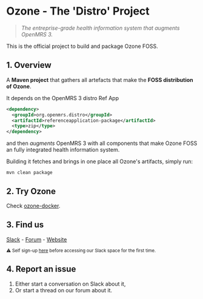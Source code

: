 # Ozone - The 'Distro' Project
>_The entreprise-grade health information system that augments OpenMRS 3._

This is the official project to build and package Ozone FOSS.
## 1. Overview
A **Maven project** that gathers all artefacts that make the **FOSS distribution of Ozone**.

It depends on the OpenMRS 3 distro Ref App
```xml
<dependency>
  <groupId>org.openmrs.distro</groupId>
  <artifactId>referenceapplication-package</artifactId>
  <type>zip</type>
</dependency>
```
and then _augments_ OpenMRS 3 with all components that make Ozone FOSS an fully integrated health information system.

Building it fetches and brings in one place all Ozone's artifacts, simply run:
```
mvn clean package
```

## 2. Try Ozone
Check [ozone-docker](https://github.com/ozone-his/ozone-docker).

## 3. Find us
[Slack](https://openmrs.slack.com/archives/C02PYQD5D0A) - [Forum](https://talk.openmrs.org/c/software/ozone-his) - [Website](http://ozone-his.com)

<sub>:warning: Self sign-up [here](https://slack.openmrs.org/) before accessing our Slack space for the first time.</sub>
## 4. Report an issue
1. Either start a conversation on Slack about it,
1. Or start a thread on our forum about it.
